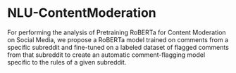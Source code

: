 # NLU-ContentModeration
For performing the analysis of Pretraining RoBERTa for Content Moderation on Social Media, 
we propose a RoBERTa model trained on comments from a specific subreddit and fine-tuned on a labeled dataset of flagged comments from that subreddit to create an automatic comment-flagging model specific to the rules of a given subreddit.
